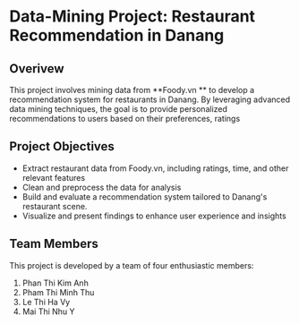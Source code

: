 # Data-Mining Project: Restaurant Recommendation in Danang
## Overivew
This project involves mining data from **Foody.vn ** to develop a recommendation system for restaurants in Danang. By leveraging advanced data mining techniques, the goal is to provide personalized recommendations to users based on their preferences, ratings
## Project Objectives
- Extract restaurant data from Foody.vn, including ratings, time, and other relevant features
- Clean and preprocess the data for analysis
- Build and evaluate a recommendation system tailored to Danang's restaurant scene.
- Visualize and present findings to enhance user experience and insights
## Team Members
This project is developed by a team of four enthusiastic members:
1. Phan Thi Kim Anh
2. Pham Thi Minh Thu
3. Le Thi Ha Vy
4. Mai Thi Nhu Y

